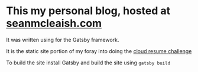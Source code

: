 # This my personal blog, hosted at [seanmcleaish.com](seanmcleaish.com)

It was written using for the Gatsby framework.

It is the static site portion of my foray into doing the [cloud resume challenge](https://cloudresumechallenge.dev/docs/the-challenge/aws/)

To build the site install Gatsby and build the site using `gatsby build`

